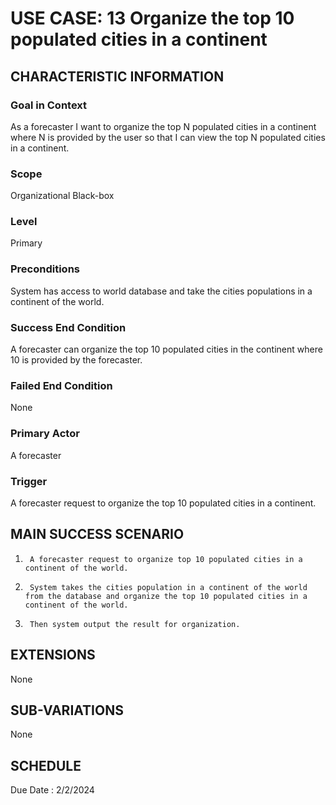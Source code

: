 # USE CASE: 13 Organize the top 10 populated cities in a continent
## CHARACTERISTIC INFORMATION

### Goal in Context
As a forecaster I want to organize the top N populated cities in a continent where N is provided by the user so that I can view the top N populated cities in a continent.

### Scope
Organizational Black-box

### Level

Primary

### Preconditions

System has access to world database and take the cities populations in a continent of the world.

### Success End Condition

A forecaster can organize the top 10 populated cities in the continent where 10 is provided by the forecaster.

### Failed End Condition

None

### Primary Actor

A forecaster

### Trigger

A forecaster request to organize the top 10 populated cities in a continent.

## MAIN SUCCESS SCENARIO

1.      A forecaster request to organize top 10 populated cities in a continent of the world.
2.      System takes the cities population in a continent of the world from the database and organize the top 10 populated cities in a continent of the world.
3.      Then system output the result for organization.

## EXTENSIONS

None

## SUB-VARIATIONS

None

## SCHEDULE

Due Date : 2/2/2024

